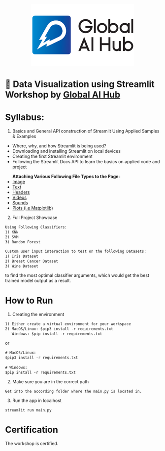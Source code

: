 <div align="center">
  <a href="https://globalaihub.com/community/">
    <img src="https://github.com/gaih/streamlit-workshop/blob/master/assets/logo.png" height=200px />
  </a>
</div>

# 👾 Data Visualization using Streamlit Workshop by [Global AI Hub](https://globalaihub.com/community)

# Syllabus:

1. Basics and General API construction of Streamlit Using Applied Samples & Examples
<ul>
	<li>Where, why, and how Streamlit is being used?</li>
	<li>Downloading and installing Streamlit on local devices</li>
	<li>Creating the first Streamlit environment</li>
	<li>Following the Streamlit Docs API to learn the basics on applied code and project</li>
</ul>
<ul>
	<b>Attaching Various Following File Types to the Page:</b>
		<u>
			<li>Image</li>
			<li>Text</li>
			<li>Headers</li>
			<li>Videos</li>
			<li>Sounds</li>
			<li>Plots (i.e Matplotlib)</li>
		</u>
</ul>

2. Full Project Showcase
```
Using Following Classifiers:
1) KNN
2) SVM
3) Random Forest
```
```
Custom user input interaction to test on the following Datasets: 
1) Iris Dataset
2) Breast Cancer Dataset
3) Wine Dataset
```
to find the most optimal classifier arguments, which would get the best trained model output as a result.

# How to Run
1. Creating the environment
```
1) Either create a virtual environment for your workspace
2) MacOS/Linux: $pip3 install -r requirements.txt
   Windows: $pip install -r requirements.txt
```
or
```
# MacOS/Linux:
$pip3 install -r requirements.txt

# Windows:
$pip install -r requirements.txt
```
2. Make sure you are in the correct path
```
Get into the according folder where the main.py is located in.
```
3. Run the app in localhost
```
streamlit run main.py
```

# Certification
The workshop is certified.
